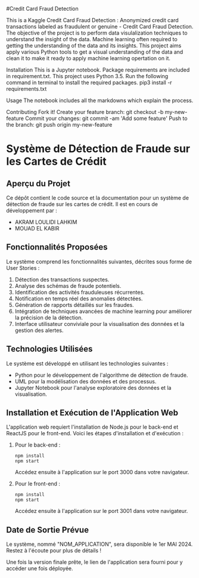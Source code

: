 

#Credit Card Fraud Detection


This is a Kaggle Credit Card Fraud Detection : Anonymized credit card transactions labeled as fraudulent or genuine - Credit Card Fraud Detection. The objective of the project is to perform data visulalization techniques to understand the insight of the data. Machine learning often required to getting the understanding of the data and its insights. This project aims apply various Python tools to get a visual understanding of the data and clean it to make it ready to apply machine learning opertation on it.

Installation
This is a Jupyter notebook. Package requirements are included in requirement.txt. This project uses Python 3.5. Run the following command in terminal to install the required packages. pip3 install -r requirements.txt

Usage
The notebook includes all the markdowns which explain the process.

Contributing
Fork it!
Create your feature branch: git checkout -b my-new-feature
Commit your changes: git commit -am 'Add some feature'
Push to the branch: git push origin my-new-feature



# Système de Détection de Fraude sur les Cartes de Crédit

## Aperçu du Projet

Ce dépôt contient le code source et la documentation pour un système de détection de fraude sur les cartes de crédit. Il est en cours de développement par :
- AKRAM LOULIDI LAHKIM
- MOUAD EL KABIR

## Fonctionnalités Proposées

Le système comprend les fonctionnalités suivantes, décrites sous forme de User Stories :

1. Détection des transactions suspectes.
2. Analyse des schémas de fraude potentiels.
3. Identification des activités frauduleuses récurrentes.
4. Notification en temps réel des anomalies détectées.
5. Génération de rapports détaillés sur les fraudes.
6. Intégration de techniques avancées de machine learning pour améliorer la précision de la détection.
7. Interface utilisateur conviviale pour la visualisation des données et la gestion des alertes.

## Technologies Utilisées

Le système est développé en utilisant les technologies suivantes :

- Python pour le développement de l'algorithme de détection de fraude.
- UML pour la modélisation des données et des processus.
- Jupyter Notebook pour l'analyse exploratoire des données et la visualisation.

## Installation et Exécution de l'Application Web

L'application web requiert l'installation de Node.js pour le back-end et ReactJS pour le front-end. Voici les étapes d'installation et d'exécution :

1. Pour le back-end :
   ```
   npm install
   npm start
   ```
   Accédez ensuite à l'application sur le port 3000 dans votre navigateur.

2. Pour le front-end :
   ```
   npm install
   npm start
   ```
   Accédez ensuite à l'application sur le port 3001 dans votre navigateur.

## Date de Sortie Prévue

Le système, nommé "NOM_APPLICATION", sera disponible le 1er MAI 2024. Restez à l'écoute pour plus de détails !

Une fois la version finale prête, le lien de l'application sera fourni pour y accéder une fois déployée.

